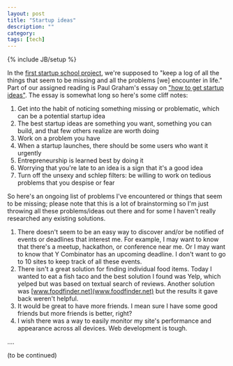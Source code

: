 ```yaml
---
layout: post
title: "Startup ideas"
description: ""
category: 
tags: [tech]
---
```

{% include JB/setup %}

In the [first startup school project](http://startupclass.samaltman.com/lists/projects/), we're supposed to
"keep a log of all the things that seem to be missing and all the problems [we] encounter in life."
Part of our assigned reading is Paul Graham's essay on ["how to get startup ideas"](http://www.paulgraham.com/startupideas.html).
The essay is somewhat long so here's some cliff notes:

1. Get into the habit of noticing something missing or problematic, which can be a potential startup idea
1. The best startup ideas are something you want, something you can build, and that few others realize are worth doing
1. Work on a problem you have
1. When a startup launches, there should be some users who want it urgently
1. Entrepreneurship is learned best by doing it
1. Worrying that you're late to an idea is a sign that it's a good idea
1. Turn off the unsexy and schlep filters: be willing to work on tedious problems that you despise or fear


So here's an ongoing list of problems I've encountered or things that seem to be missing; please note that this
is a lot of brainstorming so I'm just throwing all these problems/ideas out there and for some I haven't really
researched any existing solutions.

1. There doesn't seem to be an easy way to discover and/or be notified of events or deadlines that interest me.
For example, I may want to know that there's a meetup, hackathon, or conference near me. Or I may want to know that Y Combinator has an
upcoming deadline. I don't want to go to 10 sites to keep track of all these events.
1. There isn't a great solution for finding individual food items. Today I wanted to eat a fish taco and the best
solution I found was Yelp, which yelped but was based on textual search of reviews. Another solution was [www.foodfinder.net](www.foodfinder.net)
but the results it gave back weren't helpful.
1. It would be great to have more friends. I mean sure I have some good friends but more friends is better, right?
1. I wish there was a way to easily monitor my site's performance and appearance across all devices. Web development
is tough.

....

(to be continued)

